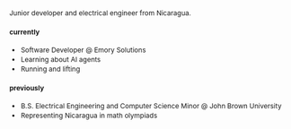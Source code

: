 <div style="font-size: 0.75rem; line-height: 1.4;">

Junior developer and electrical engineer from Nicaragua.  

#### currently
- Software Developer @ Emory Solutions
- Learning about AI agents
- Running and lifting  

#### previously
- B.S. Electrical Engineering and Computer Science Minor @ John Brown University  
- Representing Nicaragua in math olympiads
</div>

